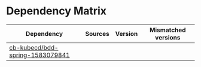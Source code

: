 # Dependency Matrix

Dependency | Sources | Version | Mismatched versions
---------- | ------- | ------- | -------------------
[cb-kubecd/bdd-spring-1583079841](https://github.com/cb-kubecd/bdd-spring-1583079841.git) |  | []() | 
